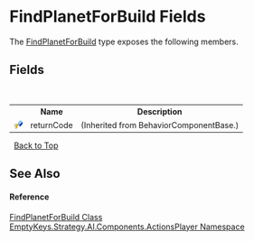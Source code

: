 # FindPlanetForBuild Fields
 

The <a href="T_EmptyKeys_Strategy_AI_Components_ActionsPlayer_FindPlanetForBuild">FindPlanetForBuild</a> type exposes the following members.


## Fields
&nbsp;<table><tr><th></th><th>Name</th><th>Description</th></tr><tr><td>![Protected field](media/protfield.gif "Protected field")</td><td>returnCode</td><td> (Inherited from BehaviorComponentBase.)</td></tr></table>&nbsp;
<a href="#findplanetforbuild-fields">Back to Top</a>

## See Also


#### Reference
<a href="T_EmptyKeys_Strategy_AI_Components_ActionsPlayer_FindPlanetForBuild">FindPlanetForBuild Class</a><br /><a href="N_EmptyKeys_Strategy_AI_Components_ActionsPlayer">EmptyKeys.Strategy.AI.Components.ActionsPlayer Namespace</a><br />
